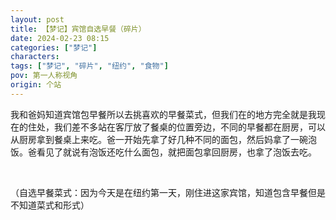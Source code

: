 ```yaml
---
layout: post
title: 【梦记】宾馆自选早餐（碎片）
date: 2024-02-23 08:15
categories: ["梦记"]
characters: 
tags: ["梦记", "碎片", "纽约", "食物"]
pov: 第一人称视角
origin: 个站
---
```


我和爸妈知道宾馆包早餐所以去挑喜欢的早餐菜式，但我们在的地方完全就是我现在的住处，我们差不多站在客厅放了餐桌的位置旁边，不同的早餐都在厨房，可以从厨房拿到餐桌上来吃。爸一开始先拿了好几种不同的面包，然后妈拿了一碗泡饭。爸看见了就说有泡饭还吃什么面包，就把面包拿回厨房，也拿了泡饭去吃。

<br>

（自选早餐菜式：因为今天是在纽约第一天，刚住进这家宾馆，知道包含早餐但是不知道菜式和形式）
